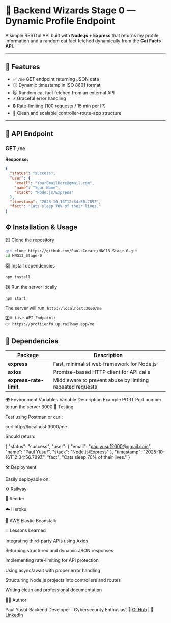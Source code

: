# 🧠 Backend Wizards Stage 0 — Dynamic Profile Endpoint

A simple RESTful API built with **Node.js + Express** that returns my profile information and a random cat fact fetched dynamically from the **Cat Facts API**.

---

## 🚀 Features

- ✅ `/me` GET endpoint returning JSON data
- 🕒 Dynamic timestamp in ISO 8601 format
- 🐱 Random cat fact fetched from an external API
- ⚡ Graceful error handling
- 🔒 Rate-limiting (100 requests / 15 min per IP)
- 🧱 Clean and scalable controller-route-app structure

---

## 📂 API Endpoint

### **GET** `/me`

**Response:**

```json
{
  "status": "success",
  "user": {
    "email": "YourEmailHere@gmail.com",
    "name": "Your Name",
    "stack": "Node.js/Express"
  },
  "timestamp": "2025-10-16T12:34:56.789Z",
  "fact": "Cats sleep 70% of their lives."
}
```

## ⚙️ Installation & Usage

1️⃣ Clone the repository

```bash
git clone https://github.com/PaulsCreate/HNG13_Stage-0.git
cd HNG13_Stage-0
```

2️⃣ Install dependencies

```bash
npm install
```

3️⃣ Run the server locally

```bash
npm start
```

The server will run:
`http://localhost:3000/me`

```
4️⃣🌐 Live API Endpoint:
👉 https://profiienfo.up.railway.app/me
```

## 🧰 Dependencies

| Package                | Description                                               |
| ---------------------- | --------------------------------------------------------- |
| **express**            | Fast, minimalist web framework for Node.js                |
| **axios**              | Promise-based HTTP client for API calls                   |
| **express-rate-limit** | Middleware to prevent abuse by limiting repeated requests |

🌍 Environment Variables
Variable Description Example
PORT Port number to run the server 3000
🧪 Testing

Test using Postman or curl:

curl http://localhost:3000/me

Should return:

{
"status": "success",
"user": { "email": "paulyusuf2000@gmail.com", "name": "Paul Yusuf", "stack": "Node.js/Express" },
"timestamp": "2025-10-16T12:34:56.789Z",
"fact": "Cats sleep 70% of their lives."
}

🛠️ Deployment

Easily deployable on:

⚙️ Railway

🚀 Render

☁️ Heroku

🧩 AWS Elastic Beanstalk

💡 Lessons Learned

Integrating third-party APIs using Axios

Returning structured and dynamic JSON responses

Implementing rate-limiting for API protection

Using async/await with proper error handling

Structuring Node.js projects into controllers and routes

Writing clean and professional documentation

🧑‍💻 Author

Paul Yusuf
Backend Developer | Cybersecurity Enthusiast
🔗 [GitHub](https://github.com/PaulsCreate/) | 🔗 [LinkedIn](https://www.linkedin.com/in/paul-yusuf-8b5a97209/)

